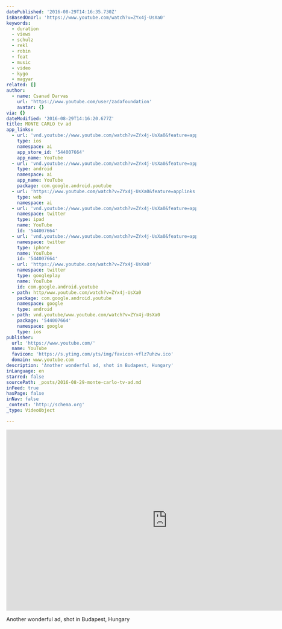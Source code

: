 ```yaml
---
datePublished: '2016-08-29T14:16:35.730Z'
isBasedOnUrl: 'https://www.youtube.com/watch?v=ZYx4j-UsXa0'
keywords:
  - duration
  - views
  - schulz
  - rekl
  - robin
  - feat
  - music
  - video
  - kygo
  - magyar
related: []
author:
  - name: Csanad Darvas
    url: 'https://www.youtube.com/user/zadafoundation'
    avatar: {}
via: {}
dateModified: '2016-08-29T14:16:20.677Z'
title: MONTE CARLO tv ad
app_links:
  - url: 'vnd.youtube://www.youtube.com/watch?v=ZYx4j-UsXa0&feature=applinks'
    type: ios
    namespace: ai
    app_store_id: '544007664'
    app_name: YouTube
  - url: 'vnd.youtube://www.youtube.com/watch?v=ZYx4j-UsXa0&feature=applinks'
    type: android
    namespace: ai
    app_name: YouTube
    package: com.google.android.youtube
  - url: 'https://www.youtube.com/watch?v=ZYx4j-UsXa0&feature=applinks'
    type: web
    namespace: ai
  - url: 'vnd.youtube://www.youtube.com/watch?v=ZYx4j-UsXa0&feature=applinks'
    namespace: twitter
    type: ipad
    name: YouTube
    id: '544007664'
  - url: 'vnd.youtube://www.youtube.com/watch?v=ZYx4j-UsXa0&feature=applinks'
    namespace: twitter
    type: iphone
    name: YouTube
    id: '544007664'
  - url: 'https://www.youtube.com/watch?v=ZYx4j-UsXa0'
    namespace: twitter
    type: googleplay
    name: YouTube
    id: com.google.android.youtube
  - path: http/www.youtube.com/watch?v=ZYx4j-UsXa0
    package: com.google.android.youtube
    namespace: google
    type: android
  - path: vnd.youtube/www.youtube.com/watch?v=ZYx4j-UsXa0
    package: '544007664'
    namespace: google
    type: ios
publisher:
  url: 'https://www.youtube.com/'
  name: YouTube
  favicon: 'https://s.ytimg.com/yts/img/favicon-vflz7uhzw.ico'
  domain: www.youtube.com
description: 'Another wonderful ad, shot in Budapest, Hungary'
inLanguage: en
starred: false
sourcePath: _posts/2016-08-29-monte-carlo-tv-ad.md
inFeed: true
hasPage: false
inNav: false
_context: 'http://schema.org'
_type: VideoObject

---
```

<iframe src="https://cdn.embedly.com/widgets/media.html?src=https%3A%2F%2Fwww.youtube.com%2Fembed%2FZYx4j-UsXa0%3Ffeature%3Doembed&amp;url=http%3A%2F%2Fwww.youtube.com%2Fwatch%3Fv%3DZYx4j-UsXa0&amp;image=https%3A%2F%2Fi.ytimg.com%2Fvi%2FZYx4j-UsXa0%2Fhqdefault.jpg&amp;key=b7d04c9b404c499eba89ee7072e1c4f7&amp;type=text%2Fhtml&amp;schema=youtube" width="854" height="480" scrolling="no" frameborder="0" allowfullscreen="" style=""></iframe>

Another wonderful ad, shot in Budapest, Hungary